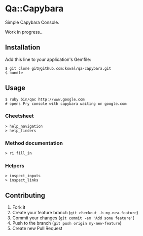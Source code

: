 # Qa::Capybara

Simple Capybara Console.

Work in progress..

## Installation

Add this line to your application's Gemfile:

    $ git clone git@github.com:kowal/qa-capybara.git
    $ bundle

## Usage

	$ ruby bin/qac http://www.google.com
	# opens Pry console with capybara waiting on google.com

### Cheetsheet
	> help_navigation
    > help_finders

### Method documentation
    > ri fill_in

### Helpers
    > inspect_inputs
    > inspect_links

## Contributing

1. Fork it
2. Create your feature branch (`git checkout -b my-new-feature`)
3. Commit your changes (`git commit -am 'Add some feature'`)
4. Push to the branch (`git push origin my-new-feature`)
5. Create new Pull Request
